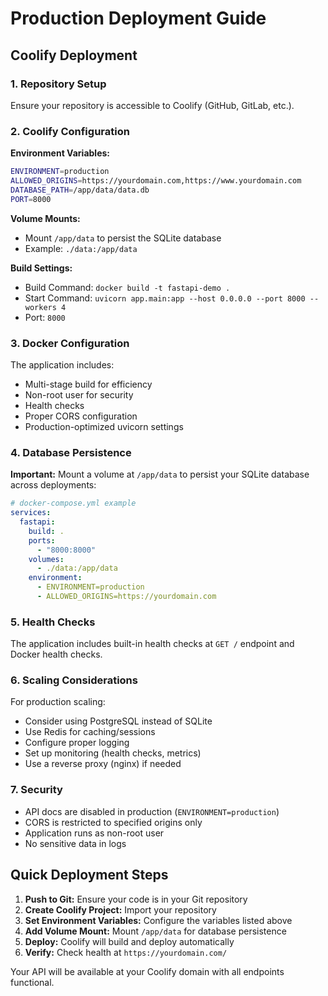 # Production Deployment Guide

## Coolify Deployment

### 1. Repository Setup
Ensure your repository is accessible to Coolify (GitHub, GitLab, etc.).

### 2. Coolify Configuration

**Environment Variables:**
```bash
ENVIRONMENT=production
ALLOWED_ORIGINS=https://yourdomain.com,https://www.yourdomain.com
DATABASE_PATH=/app/data/data.db
PORT=8000
```

**Volume Mounts:**
- Mount `/app/data` to persist the SQLite database
- Example: `./data:/app/data`

**Build Settings:**
- Build Command: `docker build -t fastapi-demo .`
- Start Command: `uvicorn app.main:app --host 0.0.0.0 --port 8000 --workers 4`
- Port: `8000`

### 3. Docker Configuration

The application includes:
- Multi-stage build for efficiency
- Non-root user for security
- Health checks
- Proper CORS configuration
- Production-optimized uvicorn settings

### 4. Database Persistence

**Important:** Mount a volume at `/app/data` to persist your SQLite database across deployments:

```yaml
# docker-compose.yml example
services:
  fastapi:
    build: .
    ports:
      - "8000:8000"
    volumes:
      - ./data:/app/data
    environment:
      - ENVIRONMENT=production
      - ALLOWED_ORIGINS=https://yourdomain.com
```

### 5. Health Checks

The application includes built-in health checks at `GET /` endpoint and Docker health checks.

### 6. Scaling Considerations

For production scaling:
- Consider using PostgreSQL instead of SQLite
- Use Redis for caching/sessions
- Configure proper logging
- Set up monitoring (health checks, metrics)
- Use a reverse proxy (nginx) if needed

### 7. Security

- API docs are disabled in production (`ENVIRONMENT=production`)
- CORS is restricted to specified origins only
- Application runs as non-root user
- No sensitive data in logs

## Quick Deployment Steps

1. **Push to Git:** Ensure your code is in your Git repository
2. **Create Coolify Project:** Import your repository
3. **Set Environment Variables:** Configure the variables listed above
4. **Add Volume Mount:** Mount `/app/data` for database persistence
5. **Deploy:** Coolify will build and deploy automatically
6. **Verify:** Check health at `https://yourdomain.com/`

Your API will be available at your Coolify domain with all endpoints functional.